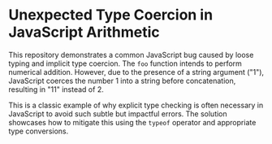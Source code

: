 # Unexpected Type Coercion in JavaScript Arithmetic

This repository demonstrates a common JavaScript bug caused by loose typing and implicit type coercion.  The `foo` function intends to perform numerical addition. However, due to the presence of a string argument ("1"), JavaScript coerces the number 1 into a string before concatenation, resulting in "11" instead of 2.

This is a classic example of why explicit type checking is often necessary in JavaScript to avoid such subtle but impactful errors.  The solution showcases how to mitigate this using the `typeof` operator and appropriate type conversions.